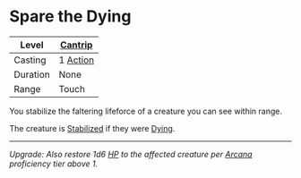 # Spare the Dying

| Level    | [Cantrip]({Cantrips}.md)                                              |
| -------- | --------------------------------------------------------------------- |
| Casting  | 1 [Action](../../../../Game%20Procedures/Core%20Procedures/Action.md) |
| Duration | None                                                                  |
| Range    | Touch                                                                 |

You stabilize the faltering lifeforce of a creature you can see within range.

The creature is [Stabilized](../../../../Game%20Procedures/Conditions/Stabilized.md) if they were [Dying](../../../../Game%20Procedures/Conditions/Dying.md).

---
*Upgrade: Also restore 1d6 [HP](../../../../Player%20Characters/Point%20Pools/Health%20Points.md) to the affected creature per [Arcana](../../../../Player%20Characters/Skills/Primary%20Skills/Arcana.md) proficiency tier above 1.*
